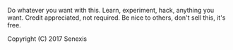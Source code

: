Do whatever you want with this.
Learn, experiment, hack, anything you want.
Credit appreciated, not required.
Be nice to others, don't sell this, it's free.

Copyright (C) 2017 Senexis

